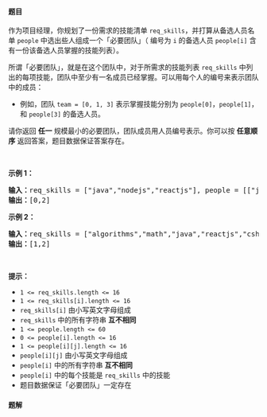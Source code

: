 #### 题目
<p>作为项目经理，你规划了一份需求的技能清单 <code>req_skills</code>，并打算从备选人员名单 <code>people</code> 中选出些人组成一个「必要团队」（ 编号为 <code>i</code> 的备选人员 <code>people[i]</code> 含有一份该备选人员掌握的技能列表）。</p>

<p>所谓「必要团队」，就是在这个团队中，对于所需求的技能列表 <code>req_skills</code> 中列出的每项技能，团队中至少有一名成员已经掌握。可以用每个人的编号来表示团队中的成员：</p>

<ul>
	<li>例如，团队 <code>team = [0, 1, 3]</code> 表示掌握技能分别为 <code>people[0]</code>，<code>people[1]</code>，和 <code>people[3]</code> 的备选人员。</li>
</ul>

<p>请你返回 <strong>任一</strong> 规模最小的必要团队，团队成员用人员编号表示。你可以按 <strong>任意顺序</strong> 返回答案，题目数据保证答案存在。</p>

<p> </p>

<p><strong>示例 1：</strong></p>

<pre>
<strong>输入：</strong>req_skills = ["java","nodejs","reactjs"], people = [["java"],["nodejs"],["nodejs","reactjs"]]
<strong>输出：</strong>[0,2]
</pre>

<p><strong>示例 2：</strong></p>

<pre>
<strong>输入：</strong>req_skills = ["algorithms","math","java","reactjs","csharp","aws"], people = [["algorithms","math","java"],["algorithms","math","reactjs"],["java","csharp","aws"],["reactjs","csharp"],["csharp","math"],["aws","java"]]
<strong>输出：</strong>[1,2]
</pre>

<p> </p>

<p><strong>提示：</strong></p>

<ul>
	<li><code>1 <= req_skills.length <= 16</code></li>
	<li><code>1 <= req_skills[i].length <= 16</code></li>
	<li><code>req_skills[i]</code> 由小写英文字母组成</li>
	<li><code>req_skills</code> 中的所有字符串 <strong>互不相同</strong></li>
	<li><code>1 <= people.length <= 60</code></li>
	<li><code>0 <= people[i].length <= 16</code></li>
	<li><code>1 <= people[i][j].length <= 16</code></li>
	<li><code>people[i][j]</code> 由小写英文字母组成</li>
	<li><code>people[i]</code> 中的所有字符串 <strong>互不相同</strong></li>
	<li><code>people[i]</code> 中的每个技能是 <code>req_skills</code> 中的技能</li>
	<li>题目数据保证「必要团队」一定存在</li>
</ul>


 #### 题解